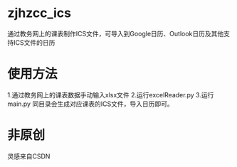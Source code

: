 # zjhzcc_ics
通过教务网上的课表制作ICS文件，可导入到Google日历、Outlook日历及其他支持ICS文件的日历

# 使用方法
  1.通过教务网上的课表数据手动输入xlsx文件
  2.运行excelReader.py
  3.运行main.py
同目录会生成对应课表的ICS文件，导入日历即可。
# 非原创
灵感来自CSDN
